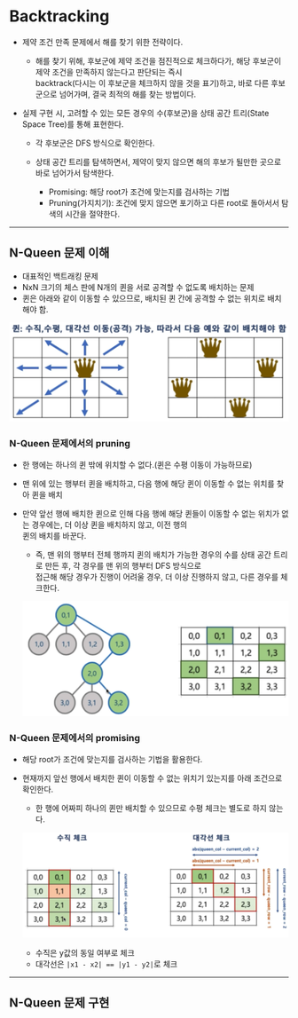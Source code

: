 # Backtracking

- 제약 조건 만족 문제에서 해를 찾기 위한 전략이다.

  - 해를 찾기 위해, 후보군에 제약 조건을 점진적으로 체크하다가, 해당 후보군이 제약 조건을 만족하지 않는다고 판단되는 즉시  
    backtrack(다시는 이 후보군을 체크하지 않을 것을 표기)하고, 바로 다른 후보군으로 넘어가며, 결국 최적의 해를 찾는 방법이다.

- 실제 구현 시, 고려할 수 있는 모든 경우의 수(후보군)을 상태 공간 트리(State Space Tree)를 통해 표현한다.

  - 각 후보군은 DFS 방식으로 확인한다.
  - 상태 공간 트리를 탐색하면서, 제약이 맞지 않으면 해의 후보가 될만한 곳으로 바로 넘어가서 탐색한다.

    - Promising: 해당 root가 조건에 맞는지를 검사하는 기법
    - Pruning(가지치기): 조건에 맞지 않으면 포기하고 다른 root로 돌아서서 탐색의 시간을 절약한다.

---

## N-Queen 문제 이해

- 대표적인 백트래킹 문제
- NxN 크기의 체스 판에 N개의 퀸을 서로 공격할 수 없도록 배치하는 문제
- 퀸은 아래와 같이 이동할 수 있으므로, 배치된 퀸 간에 공격할 수 없는 위치로 배치해야 함.

![picture 1](/images/OTHERS_ALGO_BT_1.png)

### N-Queen 문제에서의 pruning

- 한 행에는 하나의 퀸 밖에 위치할 수 없다.(퀸은 수평 이동이 가능하므로)
- 맨 위에 있는 행부터 퀸을 배치하고, 다음 행에 해당 퀸이 이동할 수 없는 위치를 찾아 퀸을 배치
- 만약 앞선 행에 배치한 퀸으로 인해 다음 행에 해당 퀸들이 이동할 수 없는 위치가 없는 경우에는, 더 이상 퀸을 배치하지 않고, 이전 행의  
  퀸의 배치를 바꾼다.

  - 즉, 맨 위의 행부터 전체 행까지 퀸의 배치가 가능한 경우의 수를 상태 공간 트리로 만든 후, 각 경우를 맨 위의 행부터 DFS 방식으로  
    접근해 해당 경우가 진행이 어려울 경우, 더 이상 진행하지 않고, 다른 경우를 체크한다.

  ![picture 2](/images/OTHERS_ALGO_BT_2.png)

### N-Queen 문제에서의 promising

- 해당 root가 조건에 맞는지를 검사하는 기법을 활용한다.
- 현재까지 앞선 행에서 배치한 퀸이 이동할 수 없는 위치기 있는지를 아래 조건으로 확인한다.

  - 한 행에 어짜피 하나의 퀸만 배치할 수 있으므로 수평 체크는 별도로 하지 않는다.

  ![picture 3](/images/OTHERS_ALGO_BT_3.png)

  - 수직은 y값의 동일 여부로 체크
  - 대각선은 `|x1 - x2| == |y1 - y2|`로 체크

---

## N-Queen 문제 구현
